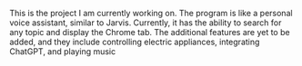 This is the project I am currently working on. The program is like a personal voice assistant, similar to Jarvis. Currently,
it has the ability to search for any topic and display the Chrome tab.
The additional features are yet to be added, and they include controlling electric appliances, integrating ChatGPT, and playing music
